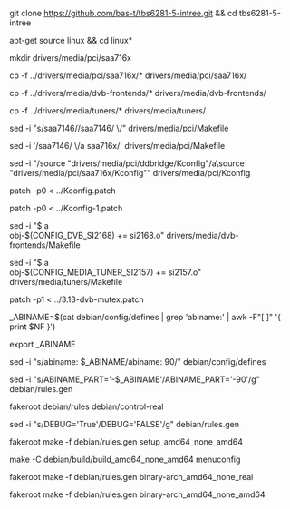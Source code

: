 git clone https://github.com/bas-t/tbs6281-5-intree.git && cd tbs6281-5-intree

apt-get source linux && cd linux*

mkdir drivers/media/pci/saa716x

cp -f ../drivers/media/pci/saa716x/* drivers/media/pci/saa716x/

cp -f ../drivers/media/dvb-frontends/* drivers/media/dvb-frontends/

cp -f ../drivers/media/tuners/* drivers/media/tuners/

sed -i "s/saa7146\//saa7146\/        \\\/" drivers/media/pci/Makefile

sed -i '/saa7146\/        \\/a saa716x\/' drivers/media/pci/Makefile

sed -i "\/source \"drivers\/media\/pci\/ddbridge\/Kconfig\"/a\\source \"drivers\/media\/pci\/saa716x\/Kconfig\"" drivers/media/pci/Kconfig

patch -p0 < ../Kconfig.patch

patch -p0 < ../Kconfig-1.patch

sed -i "$ a\
obj-\$(CONFIG_DVB_SI2168) += si2168.o" drivers/media/dvb-frontends/Makefile

sed -i "$ a\
obj-\$(CONFIG_MEDIA_TUNER_SI2157) += si2157.o" drivers/media/tuners/Makefile

patch -p1 < ../3.13-dvb-mutex.patch

_ABINAME=$(cat debian/config/defines | grep 'abiname:' | awk -F"[ ]" '{ print $NF }')

export _ABINAME

sed -i "s/abiname: $_ABINAME/abiname: 90/" debian/config/defines

sed -i "s/ABINAME_PART='-$_ABINAME'/ABINAME_PART='-90'/g" debian/rules.gen

fakeroot debian/rules debian/control-real




sed -i "s/DEBUG='True'/DEBUG='FALSE'/g" debian/rules.gen

fakeroot make -f debian/rules.gen setup_amd64_none_amd64

make -C debian/build/build_amd64_none_amd64 menuconfig

fakeroot make -f debian/rules.gen binary-arch_amd64_none_real

fakeroot make -f debian/rules.gen binary-arch_amd64_none_amd64


